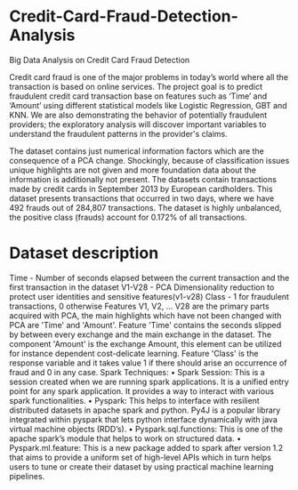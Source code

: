 # Credit-Card-Fraud-Detection-Analysis
Big Data Analysis on Credit Card Fraud Detection

Credit card fraud is one of the major problems in today’s world where all the transaction is based on online services. The project goal is to predict fraudulent credit card transaction base on features such as ‘Time’ and ‘Amount’ using different statistical models like Logistic Regression, GBT and KNN. We are also demonstrating the behavior of potentially fraudulent providers; the exploratory analysis will discover important variables to understand the fraudulent patterns in the provider's claims.

The dataset contains just numerical information factors which are the consequence of a PCA change. Shockingly, because of classification issues unique highlights are not given and more foundation data about the information is additionally not present.
The datasets contain transactions made by credit cards in September 2013 by European cardholders. This dataset presents transactions that occurred in two days, where we have 492 frauds out of 284,807 transactions. The dataset is highly unbalanced, the positive class (frauds) account for 0.172% of all transactions.

# Dataset description
Time - Number of seconds elapsed between the current transaction and the first transaction in the dataset
V1-V28 - PCA Dimensionality reduction to protect user identities and sensitive features(v1-v28)
Class - 1 for fraudulent transactions, 0 otherwise
Features V1, V2, ... V28 are the primary parts acquired with PCA, the main highlights which have not been changed with PCA are 'Time' and 'Amount'. Feature 'Time' contains the seconds slipped by between every exchange and the main exchange in the dataset. The component 'Amount' is the exchange Amount, this element can be utilized for instance dependent cost-delicate learning. Feature 'Class' is the response variable and it takes value 1 if there should arise an occurrence of fraud and 0 in any case.
Spark Techniques:
• Spark Session: This is a session created when we are running spark applications. It is a unified entry point for any spark application. It provides a way to interact with various spark functionalities.
• Pyspark: This helps to interface with resilient distributed datasets in apache spark and python. Py4J is a popular library integrated within pyspark that lets python interface dynamically with java virtual machine objects (RDD’s).
• Pyspark.sql.functions: This is one of the apache spark’s module that helps to work on structured data.
• Pyspark.ml.feature: This is a new package added to spark after version 1.2 that aims to provide a uniform set of high-level APIs which in turn helps users to tune or create their dataset by using practical machine learning pipelines.
